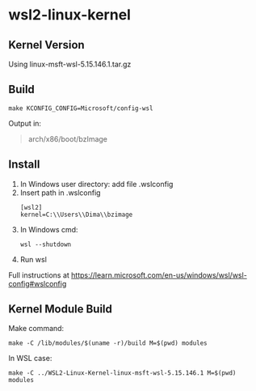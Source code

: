 # wsl2-linux-kernel

## Kernel Version

Using linux-msft-wsl-5.15.146.1.tar.gz

## Build

```
make KCONFIG_CONFIG=Microsoft/config-wsl
```
Output in:
> arch/x86/boot/bzImage


## Install

1. In Windows user directory: add file .wslconfig
2. Insert path in .wslconfig
	```
	[wsl2]
	kernel=C:\\Users\\Dima\\bzimage
	```
3. In Windows cmd:
	```
	wsl --shutdown
	```
4. Run wsl


Full instructions at
https://learn.microsoft.com/en-us/windows/wsl/wsl-config#wslconfig


## Kernel Module Build

Make command:
```
make -C /lib/modules/$(uname -r)/build M=$(pwd) modules
```

In WSL case:
```
make -C ../WSL2-Linux-Kernel-linux-msft-wsl-5.15.146.1 M=$(pwd) modules
```

